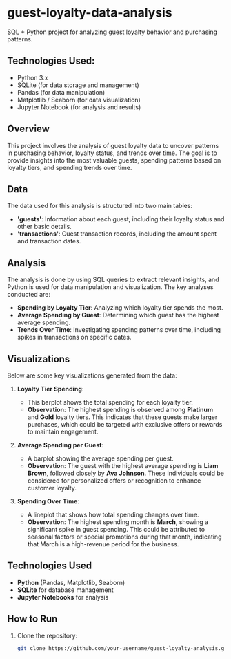 # guest-loyalty-data-analysis

SQL + Python project for analyzing guest loyalty behavior and purchasing patterns.

## Technologies Used:
- Python 3.x
- SQLite (for data storage and management)
- Pandas (for data manipulation)
- Matplotlib / Seaborn (for data visualization)
- Jupyter Notebook (for analysis and results)

## Overview
This project involves the analysis of guest loyalty data to uncover patterns in purchasing behavior, loyalty status, and trends over time. The goal is to provide insights into the most valuable guests, spending patterns based on loyalty tiers, and spending trends over time.

## Data
The data used for this analysis is structured into two main tables:
- **'guests'**: Information about each guest, including their loyalty status and other basic details.
- **'transactions'**: Guest transaction records, including the amount spent and transaction dates.

## Analysis
The analysis is done by using SQL queries to extract relevant insights, and Python is used for data manipulation and visualization. The key analyses conducted are:

- **Spending by Loyalty Tier**: Analyzing which loyalty tier spends the most.
- **Average Spending by Guest**: Determining which guest has the highest average spending.
- **Trends Over Time**: Investigating spending patterns over time, including spikes in transactions on specific dates.

## Visualizations
Below are some key visualizations generated from the data:

1. **Loyalty Tier Spending**:
   - This barplot shows the total spending for each loyalty tier.
   - **Observation**: The highest spending is observed among **Platinum** and **Gold** loyalty tiers. This indicates that these guests make larger purchases, which could be targeted with exclusive offers or rewards to maintain engagement.

2. **Average Spending per Guest**:
   - A barplot showing the average spending per guest.
   - **Observation**: The guest with the highest average spending is **Liam Brown**, followed closely by **Ava Johnson**. These individuals could be considered for personalized offers or recognition to enhance customer loyalty.

3. **Spending Over Time**:
   - A lineplot that shows how total spending changes over time.
   - **Observation**: The highest spending month is **March**, showing a significant spike in guest spending. This could be attributed to seasonal factors or special promotions during that month, indicating that March is a high-revenue period for the business.

## Technologies Used
- **Python** (Pandas, Matplotlib, Seaborn)
- **SQLite** for database management
- **Jupyter Notebooks** for analysis

## How to Run
1. Clone the repository:
   ```bash
   git clone https://github.com/your-username/guest-loyalty-analysis.git
